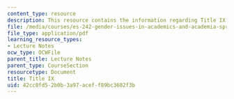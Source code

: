 ```yaml
---
content_type: resource
description: This resource contains the information regarding Title IX.
file: /media/courses/es-242-gender-issues-in-academics-and-academia-spring-2004/42cc0fd52b0b3a97aceff89bc3602f3b_MITES_242S04_ses4.pdf
file_type: application/pdf
learning_resource_types:
- Lecture Notes
ocw_type: OCWFile
parent_title: Lecture Notes
parent_type: CourseSection
resourcetype: Document
title: Title IX
uid: 42cc0fd5-2b0b-3a97-acef-f89bc3602f3b
---
```


